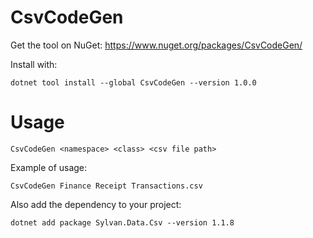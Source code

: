 # CsvCodeGen

Get the tool on NuGet:
https://www.nuget.org/packages/CsvCodeGen/

Install with:
```
dotnet tool install --global CsvCodeGen --version 1.0.0
```
# Usage

```
CsvCodeGen <namespace> <class> <csv file path>
```
Example of usage:
```
CsvCodeGen Finance Receipt Transactions.csv
```

Also add the dependency to your project:
```
dotnet add package Sylvan.Data.Csv --version 1.1.8
```
